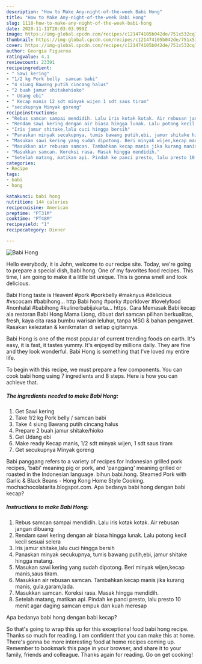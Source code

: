```yaml
---
description: "How to Make Any-night-of-the-week Babi Hong"
title: "How to Make Any-night-of-the-week Babi Hong"
slug: 1118-how-to-make-any-night-of-the-week-babi-hong
date: 2020-11-11T20:03:03.999Z
image: https://img-global.cpcdn.com/recipes/c121474105b042de/751x532cq70/babi-hong-foto-resep-utama.jpg
thumbnail: https://img-global.cpcdn.com/recipes/c121474105b042de/751x532cq70/babi-hong-foto-resep-utama.jpg
cover: https://img-global.cpcdn.com/recipes/c121474105b042de/751x532cq70/babi-hong-foto-resep-utama.jpg
author: Georgia Figueroa
ratingvalue: 4.1
reviewcount: 23391
recipeingredient:
- " Sawi kering"
- "1/2 kg Pork belly  samcan babi"
- "4 siung Bawang putih cincang halus"
- "2 buah jamur shitakehioko"
- " Udang ebi"
- " Kecap manis 12 sdt minyak wijen 1 sdt saus tiram"
- "secukupnya Minyak goreng"
recipeinstructions:
- "Rebus samcan sampai mendidih. Lalu iris kotak kotak. Air rebusan jangan dibuang"
- "Rendam sawi kering dengan air biasa hingga lunak. Lalu potong kecil kecil sesuai selera"
- "Iris jamur shitake,lalu cuci hingga bersih"
- "Panaskan minyak secukupnya, tumis bawang putih,ebi, jamur shitake hingga matang."
- "Masukan sawi kering yang sudah dipotong. Beri minyak wijen,kecap manis,saus tiram."
- "Masukkan air rebusan samcan. Tambahkan kecap manis jika kurang manis, gula,garam,lada."
- "Masukkan samcan. Koreksi rasa. Masak hingga mendidih."
- "Setelah matang, matikan api. Pindah ke panci presto, lalu presto 10 menit agar daging samcan empuk dan kuah meresap"
categories:
- Recipe
tags:
- babi
- hong

katakunci: babi hong 
nutrition: 144 calories
recipecuisine: American
preptime: "PT31M"
cooktime: "PT48M"
recipeyield: "1"
recipecategory: Dinner

---
```



![Babi Hong](https://img-global.cpcdn.com/recipes/c121474105b042de/751x532cq70/babi-hong-foto-resep-utama.jpg)

Hello everybody, it is John, welcome to our recipe site. Today, we're going to prepare a special dish, babi hong. One of my favorites food recipes. This time, I am going to make it a little bit unique. This is gonna smell and look delicious.

Babi Hong taste is Heaven! #pork #porkbelly #maknyus #delicious #vscocam #babihong… http Babi hong #porky #porklover #lovelyfood #nonhalal #babihong #kulinerbabijakarta… https. Cara Memasak Babi kecap ala restoran Babi Hong Mama Liong, dibuat dari samcan pilihan berkualitas, fresh, kaya cita rasa bumbu warisan leluhur, tanpa MSG &amp; bahan pengawet. Rasakan kelezatan &amp; kenikmatan di setiap gigitannya.

Babi Hong is one of the most popular of current trending foods on earth. It's easy, it is fast, it tastes yummy. It's enjoyed by millions daily. They are fine and they look wonderful. Babi Hong is something that I've loved my entire life.


To begin with this recipe, we must prepare a few components. You can cook babi hong using 7 ingredients and 8 steps. Here is how you can achieve that.

<!--inarticleads1-->

##### The ingredients needed to make Babi Hong:

1. Get  Sawi kering
1. Take 1/2 kg Pork belly / samcan babi
1. Take 4 siung Bawang putih cincang halus
1. Prepare 2 buah jamur shitake/hioko
1. Get  Udang ebi
1. Make ready  Kecap manis, 1/2 sdt minyak wijen, 1 sdt saus tiram
1. Get secukupnya Minyak goreng


Babi panggang refers to a variety of recipes for Indonesian grilled pork recipes, &#39;babi&#39; meaning pig or pork, and &#39;panggang&#39; meaning grilled or roasted in the Indonesian language. bihun.babi.hong. Steamed Pork with Garlic &amp; Black Beans - Hong Kong Home Style Cooking. mochachocolatarita.blogspot.com. Apa bedanya babi hong dengan babi kecap? 

<!--inarticleads2-->

##### Instructions to make Babi Hong:

1. Rebus samcan sampai mendidih. Lalu iris kotak kotak. Air rebusan jangan dibuang
1. Rendam sawi kering dengan air biasa hingga lunak. Lalu potong kecil kecil sesuai selera
1. Iris jamur shitake,lalu cuci hingga bersih
1. Panaskan minyak secukupnya, tumis bawang putih,ebi, jamur shitake hingga matang.
1. Masukan sawi kering yang sudah dipotong. Beri minyak wijen,kecap manis,saus tiram.
1. Masukkan air rebusan samcan. Tambahkan kecap manis jika kurang manis, gula,garam,lada.
1. Masukkan samcan. Koreksi rasa. Masak hingga mendidih.
1. Setelah matang, matikan api. Pindah ke panci presto, lalu presto 10 menit agar daging samcan empuk dan kuah meresap


Apa bedanya babi hong dengan babi kecap? 

So that's going to wrap this up for this exceptional food babi hong recipe. Thanks so much for reading. I am confident that you can make this at home. There's gonna be more interesting food at home recipes coming up. Remember to bookmark this page in your browser, and share it to your family, friends and colleague. Thanks again for reading. Go on get cooking!
